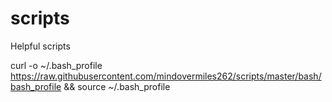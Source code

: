 # scripts
Helpful scripts


curl -o ~/.bash_profile https://raw.githubusercontent.com/mindovermiles262/scripts/master/bash/bash_profile && source ~/.bash_profile
